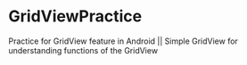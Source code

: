 # GridViewPractice
Practice for GridView feature in Android || Simple GridView for understanding functions of the GridView
